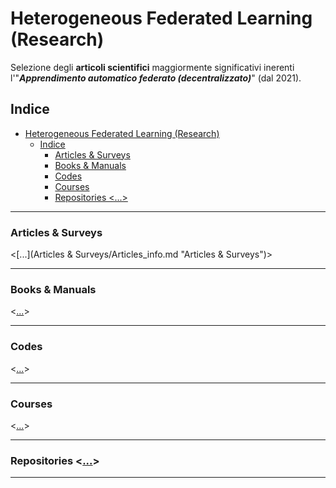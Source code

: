 # Heterogeneous Federated Learning (Research)
Selezione degli **articoli scientifici** maggiormente significativi inerenti l'"_**Apprendimento automatico federato (decentralizzato)**_" (dal 2021).
 
## Indice
- [Heterogeneous Federated Learning (Research)](#heterogeneous-federated-learning-research)
  - [Indice](#indice)
    - [Articles \& Surveys](#articles--surveys)
    - [Books \& Manuals](#books--manuals)
    - [Codes](#codes)
    - [Courses](#courses)
    - [Repositories   \<...\>](#repositories---)

 

-------------


### Articles & Surveys   
<[...](Articles & Surveys/Articles_info.md "Articles & Surveys")>   

-------------

### Books & Manuals   
<[...](Repositories/Repositories_info.md "Repositories")>       

-------------     

### Codes   
<[...](Repositories/Repositories_info.md "Repositories")>   

-------------

### Courses   
<[...](Repositories/Repositories_info.md "Repositories")>  

-------------    

### Repositories   <[...](Repositories/Repositories_info.md "Repositories")>      


-------------------       


